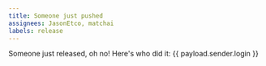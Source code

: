 ```yaml
---
title: Someone just pushed
assignees: JasonEtco, matchai
labels: release
---
```

Someone just released, oh no! Here's who did it: {{ payload.sender.login }}
